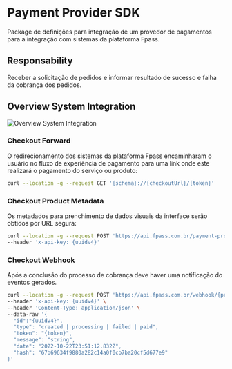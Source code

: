 # Payment Provider SDK
Package de definições para integração de um provedor de pagamentos para a integração com sistemas da plataforma Fpass.
## Responsability
Receber a solicitação de pedidos e informar resultado de sucesso e falha da cobrança dos pedidos.
## Overview System Integration 
![Overview System Integration](https://www.plantuml.com/plantuml/proxy?cache=no&src=https://raw.githubusercontent.com/Holding-Fpass/payment-provider-sdk/main/uml/overview-systems-integration.iuml)

### Checkout Forward
O redirecionamento dos sistemas da plataforma Fpass encaminharam o usuário no fluxo de experiência de pagamento para uma link onde este realizará o pagamento do serviço ou produto:

```sh
curl --location -g --request GET '{schema}://{checkoutUrl}/{token}'
```

### Checkout Product Metadata
Os metadados para prenchimento de dados visuais da interface serão obtidos por URL segura:

```sh
curl --location -g --request POST 'https://api.fpass.com.br/payment-provider/{token}' \
--header 'x-api-key: {uuidv4}'
```

### Checkout Webhook
Após a conclusão do processo de cobrança deve haver uma notificação do eventos gerados.

```sh
curl --location -g --request POST 'https://api.fpass.com.br/webhook/{providerCode}' \
--header 'x-api-key: {uuidv4}' \
--header 'Content-Type: application/json' \
--data-raw '{
  "id":"{uuidv4}",
  "type": "created | processing | failed | paid",
  "token": "{token}",
  "message": "string",
  "date": "2022-10-22T23:51:12.832Z",
  "hash": "67b69634f9880a282c14a0f0cb7ba20cf5d677e9"
}'
```